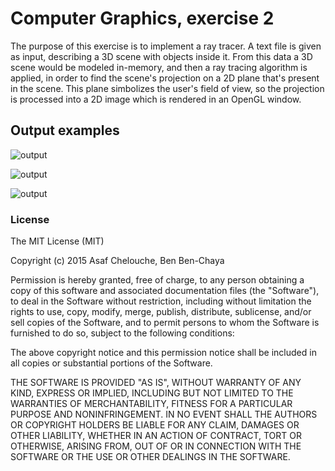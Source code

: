 # Computer Graphics, exercise 2

The purpose of this exercise is to implement a ray tracer. A text file is given as input, 
describing a 3D scene with objects inside it. From this data a 3D scene would be modeled in-memory, and then a ray tracing
algorithm is applied, in order to find the scene's projection on a 2D plane that's present in the scene. This plane simbolizes
the user's field of view, so the projection is processed into a 2D image which is rendered in an OpenGL window.

## Output examples

![output](https://github.com/asafch/CG_ex2/blob/master/example1.png)

![output](https://github.com/asafch/CG_ex2/blob/master/example2.png)

![output](https://github.com/asafch/CG_ex2/blob/master/example3.png)


### License

The MIT License (MIT)

Copyright (c) 2015 Asaf Chelouche, Ben Ben-Chaya

Permission is hereby granted, free of charge, to any person obtaining a copy of this software and associated documentation files (the "Software"), to deal in the Software without restriction, including without limitation the rights to use, copy, modify, merge, publish, distribute, sublicense, and/or sell copies of the Software, and to permit persons to whom the Software is furnished to do so, subject to the following conditions:

The above copyright notice and this permission notice shall be included in all copies or substantial portions of the Software.

THE SOFTWARE IS PROVIDED "AS IS", WITHOUT WARRANTY OF ANY KIND, EXPRESS OR IMPLIED, INCLUDING BUT NOT LIMITED TO THE WARRANTIES OF MERCHANTABILITY, FITNESS FOR A PARTICULAR PURPOSE AND NONINFRINGEMENT. IN NO EVENT SHALL THE AUTHORS OR COPYRIGHT HOLDERS BE LIABLE FOR ANY CLAIM, DAMAGES OR OTHER LIABILITY, WHETHER IN AN ACTION OF CONTRACT, TORT OR OTHERWISE, ARISING FROM, OUT OF OR IN CONNECTION WITH THE SOFTWARE OR THE USE OR OTHER DEALINGS IN THE SOFTWARE.
